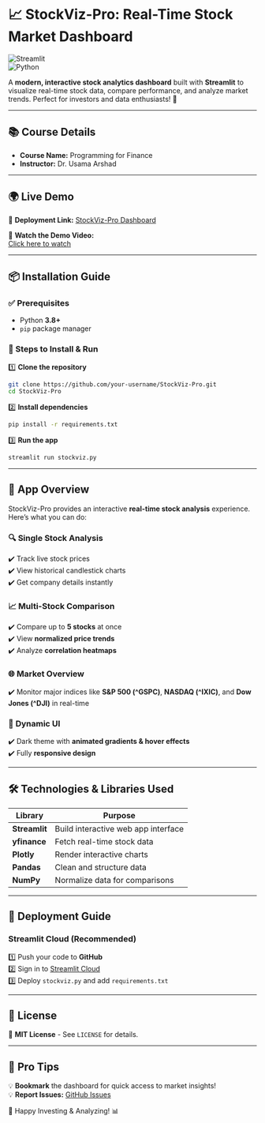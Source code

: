# 📈 StockViz-Pro: Real-Time Stock Market Dashboard

![Streamlit](https://img.shields.io/badge/Streamlit-FF4B4B?style=for-the-badge&logo=Streamlit&logoColor=white)  
![Python](https://img.shields.io/badge/Python-3.8%2B-blue?style=for-the-badge&logo=python)

A **modern, interactive stock analytics dashboard** built with **Streamlit** to visualize real-time stock data, compare performance, and analyze market trends. Perfect for investors and data enthusiasts! 🚀

---

## 📚 Course Details
- **Course Name:** Programming for Finance  
- **Instructor:** Dr. Usama Arshad  

---

## 🌍 Live Demo
🔗 **Deployment Link:** [StockViz-Pro Dashboard](https://stockviz-pro-vaurtc4svmmjmmb6sxg2ac.streamlit.app/) 

🎥 **Watch the Demo Video:**  
[Click here to watch](https://www.linkedin.com/posts/abdullah-khan-899840330_stockmarket-fintech-investing-activity-7311983766569111552-bk06)





---

## 📦 Installation Guide

### ✅ Prerequisites
- Python **3.8+**
- `pip` package manager

### 📌 Steps to Install & Run
1️⃣ **Clone the repository**
   ```bash
   git clone https://github.com/your-username/StockViz-Pro.git
   cd StockViz-Pro
   ```
2️⃣ **Install dependencies**
   ```bash
   pip install -r requirements.txt
   ```
3️⃣ **Run the app**
   ```bash
   streamlit run stockviz.py
   ```

---

## 🚀 App Overview
StockViz-Pro provides an interactive **real-time stock analysis** experience. Here’s what you can do:

### 🔍 **Single Stock Analysis**
✔️ Track live stock prices  
✔️ View historical candlestick charts  
✔️ Get company details instantly  

### 📈 **Multi-Stock Comparison**
✔️ Compare up to **5 stocks** at once  
✔️ View **normalized price trends**  
✔️ Analyze **correlation heatmaps**  

### 🌐 **Market Overview**
✔️ Monitor major indices like **S&P 500 (^GSPC)**, **NASDAQ (^IXIC)**, and **Dow Jones (^DJI)** in real-time  

### 🎨 **Dynamic UI**
✔️ Dark theme with **animated gradients & hover effects**  
✔️ Fully **responsive design**  

---

## 🛠️ Technologies & Libraries Used

| Library    | Purpose                                      |
|------------|----------------------------------------------|
| **Streamlit**  | Build interactive web app interface       |
| **yfinance**   | Fetch real-time stock data               |
| **Plotly**     | Render interactive charts                |
| **Pandas**     | Clean and structure data                 |
| **NumPy**      | Normalize data for comparisons           |

---

## 🚀 Deployment Guide
### **Streamlit Cloud (Recommended)**
1️⃣ Push your code to **GitHub**  
2️⃣ Sign in to [Streamlit Cloud](https://share.streamlit.io/)  
3️⃣ Deploy `stockviz.py` and add `requirements.txt`  

---

## 📜 License
📄 **MIT License** - See `LICENSE` for details.

---

## 🌟 Pro Tips
💡 **Bookmark** the dashboard for quick access to market insights!  
💡 **Report Issues:** [GitHub Issues](https://github.com/your-username/StockViz-Pro/issues)  

🚀 Happy Investing & Analyzing! 📊


